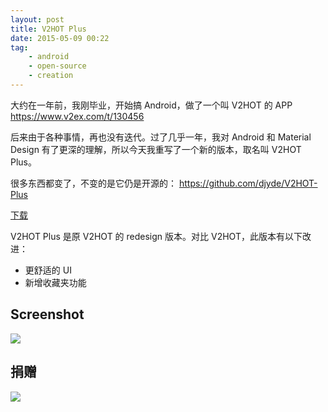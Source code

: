 ```yaml
---
layout: post
title: V2HOT Plus
date: 2015-05-09 00:22
tag:
    - android
    - open-source
    - creation
---
```


大约在一年前，我刚毕业，开始搞 Android，做了一个叫 V2HOT 的 APP https://www.v2ex.com/t/130456

后来由于各种事情，再也没有迭代。过了几乎一年，我对 Android 和 Material Design 有了更深的理解，所以今天我重写了一个新的版本，取名叫 V2HOT Plus。

很多东西都变了，不变的是它仍是开源的： https://github.com/djyde/V2HOT-Plus

[下载](https://fir.im/v2hot)

V2HOT Plus 是原 V2HOT 的 redesign 版本。对比 V2HOT，此版本有以下改进：

* 更舒适的 UI 
* 新增收藏夹功能

## Screenshot

![](http://ww2.sinaimg.cn/large/62580dd9gw1erx525z9tgj21kw0pcn6x.jpg)

## 捐赠

![](https://tfsimg.alipay.com/images/mobilecodec/T1omJfXd0bXXXXXXXX)

